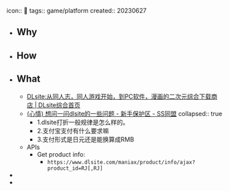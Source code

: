 icon:: 🏢
tags:: game/platform
created:: 20230627
- ## Why
- ## How
- ## What
  - [DLsite:从同人志，同人游戏开始，到PC软件，漫画的二次元综合下载商店 | DLsite综合首页](https://www.dlsite.com/index.html)
  - [(心情) 想问一问dlsite的一些问题 - 新手保护区 - SS同盟](https://sstm.moe/topic/282144-%E6%83%B3%E9%97%AE%E4%B8%80%E9%97%AEdlsite%E7%9A%84%E4%B8%80%E4%BA%9B%E9%97%AE%E9%A2%98/)
    collapsed:: true
    - 1.dlsite打折一般规律是怎么样的。
    - 2.支付宝支付有什么要求嘛
    - 3.支付形式是日元还是能换算成RMB
  - APIs
    - Get product info:
      - `https://www.dlsite.com/maniax/product/info/ajax?product_id=RJ[,RJ]`
-
-